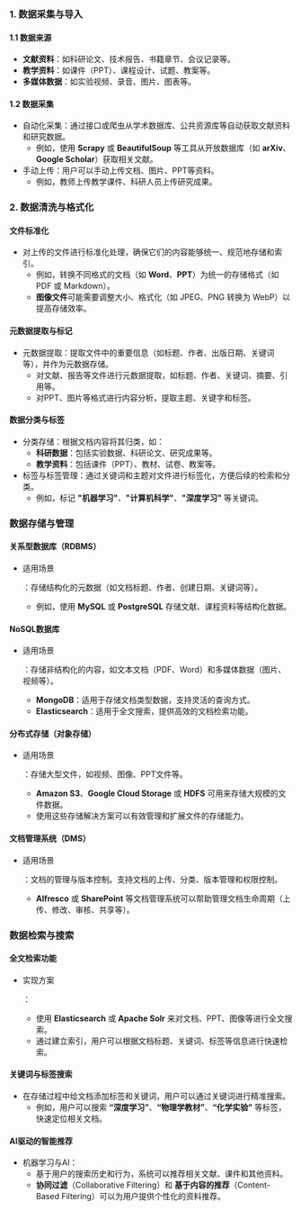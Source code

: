 ### **1. 数据采集与导入**

#### 1.1 **数据来源**

- **文献资料**：如科研论文、技术报告、书籍章节、会议记录等。
- **教学资料**：如课件（PPT）、课程设计、试题、教案等。
- **多媒体数据**：如实验视频、录音、图片、图表等。

#### 1.2 **数据采集**

- 自动化采集：通过接口或爬虫从学术数据库、公共资源库等自动获取文献资料和研究数据。
  - 例如，使用 **Scrapy** 或 **BeautifulSoup** 等工具从开放数据库（如 **arXiv**、**Google Scholar**）获取相关文献。
- 手动上传：用户可以手动上传文档、图片、PPT等资料。
  - 例如，教师上传教学课件、科研人员上传研究成果。

### **2. 数据清洗与格式化**

####  **文件标准化**

- 对上传的文件进行标准化处理，确保它们的内容能够统一、规范地存储和索引。
  - 例如，转换不同格式的文档（如 **Word**、**PPT**）为统一的存储格式（如 PDF 或 Markdown）。
  - **图像文件**可能需要调整大小、格式化（如 JPEG、PNG 转换为 WebP）以提高存储效率。

####  **元数据提取与标记**

- 元数据提取：提取文件中的重要信息（如标题、作者、出版日期、关键词等），并作为元数据存储。
  - 对文献、报告等文件进行元数据提取，如标题、作者、关键词、摘要、引用等。
  - 对PPT、图片等格式进行内容分析，提取主题、关键字和标签。

####  **数据分类与标签**

- 分类存储：根据文档内容将其归类，如：
  - **科研数据**：包括实验数据、科研论文、研究成果等。
  - **教学资料**：包括课件（PPT）、教材、试卷、教案等。
- 标签与标签管理：通过关键词和主题对文件进行标签化，方便后续的检索和分类。
  - 例如，标记 **"机器学习"**、**"计算机科学"**、**"深度学习"** 等关键词。

###  数据存储与管理

####  **关系型数据库（RDBMS）**

- 适用场景

  ：存储结构化的元数据（如文档标题、作者、创建日期、关键词等）。

  - 例如，使用 **MySQL** 或 **PostgreSQL** 存储文献、课程资料等结构化数据。

####  **NoSQL数据库**

- 适用场景

  ：存储非结构化的内容，如文本文档（PDF、Word）和多媒体数据（图片、视频等）。

  - **MongoDB**：适用于存储文档类型数据，支持灵活的查询方式。
  - **Elasticsearch**：适用于全文搜索，提供高效的文档检索功能。

####  **分布式存储（对象存储）**

- 适用场景

  ：存储大型文件，如视频、图像、PPT文件等。

  - **Amazon S3**、**Google Cloud Storage** 或 **HDFS** 可用来存储大规模的文件数据。
  - 使用这些存储解决方案可以有效管理和扩展文件的存储能力。

#### **文档管理系统（DMS）**

- 适用场景

  ：文档的管理与版本控制。支持文档的上传、分类、版本管理和权限控制。

  - **Alfresco** 或 **SharePoint** 等文档管理系统可以帮助管理文档生命周期（上传、修改、审核、共享等）。

### **数据检索与搜索**

#### **全文检索功能**

- 实现方案

  ：

  - 使用 **Elasticsearch** 或 **Apache Solr** 来对文档、PPT、图像等进行全文搜索。
  - 通过建立索引，用户可以根据文档标题、关键词、标签等信息进行快速检索。

#### **关键词与标签搜索**

- 在存储过程中给文档添加标签和关键词，用户可以通过关键词进行精准搜索。
  - 例如，用户可以搜索 **“深度学习”**、**“物理学教材”**、**“化学实验”** 等标签，快速定位相关文档。

#### **AI驱动的智能推荐**

- 机器学习与AI：
  - 基于用户的搜索历史和行为，系统可以推荐相关文献、课件和其他资料。
  - **协同过滤**（Collaborative Filtering）和 **基于内容的推荐**（Content-Based Filtering）可以为用户提供个性化的资料推荐。